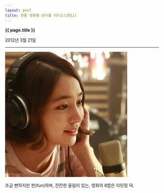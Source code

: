 ```yaml
---
layout: post
title: 한줄 영화평-원더풀 라디오(2011)
---
```


**{{ page.title }}** <p class="meta">2012년 3월 21일</p>


---

![이민정 이미지](/images/wonderfulradio.jpg "angel")

조금 뻔하지만 펀(fun)하며, 잔잔한 울림이 있는, 영화의 8할은 이민정 덕.

